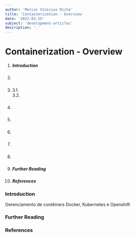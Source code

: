 ```yaml
---
author: 'Marcus Vinicius Richa'
title: 'Containerization - Overview'
date: '2022-03-25'
subject: 'development-articles'
description: '.'
---
```


# Containerization - Overview

1. ##### Introduction  
2. ##### 
3. #####  
	3.1.	
	3.2.
4. ##### 
5. ##### 
6. ##### 
7. #####  
8. ##### 
9. ##### Further Reading
10. ##### References

### Introduction
 











Gerenciamento de contêiners Docker, Kubernetes e Openshift

### Further Reading

[]()

### References



[]()

